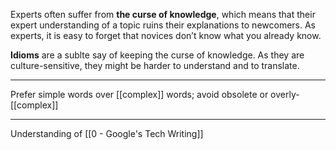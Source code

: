 Experts often suffer from **the curse of knowledge**, which means that their expert understanding of a topic ruins their explanations to newcomers. As experts, it is easy to forget that novices don’t know what you already know.

**Idioms** are a sublte say of keeping the curse of knowledge. As they are culture-sensitive, they might be harder to understand and to translate.

---

Prefer simple words over [[complex]] words; avoid obsolete or overly-[[complex]]

---

Understanding of [[0 - Google's Tech Writing]]
